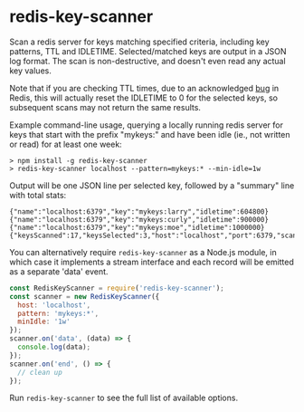 redis-key-scanner
=================

Scan a redis server for keys matching specified criteria, including key patterns, TTL and IDLETIME.
Selected/matched keys are output in a JSON log format.  The scan is non-destructive, and doesn't
even read any actual key values.

Note that if you are checking TTL times, due to an acknowledged [bug][redis-ttl-bug] in Redis, this
will actually reset the IDLETIME to 0 for the selected keys, so subsequent scans may not return the
same results.

Example command-line usage, querying a locally running redis server for keys that start with the
prefix "mykeys:" and have been idle (ie., not written or read) for at least one week:
```
> npm install -g redis-key-scanner
> redis-key-scanner localhost --pattern=mykeys:* --min-idle=1w
```

Output will be one JSON line per selected key, followed by a "summary" line with total stats:
```
{"name":"localhost:6379","key":"mykeys:larry","idletime":604800}
{"name":"localhost:6379","key":"mykeys:curly","idletime":900000}
{"name":"localhost:6379","key":"mykeys:moe","idletime":1000000}
{"keysScanned":17,"keysSelected":3,"host":"localhost","port":6379,"scanBatch":1000,"scanLimit":null,"limit":null,"pattern":"mykeys:*"}
```

You can alternatively require `redis-key-scanner` as a Node.js module, in which case it implements a
stream interface and each record will be emitted as a separate 'data' event.
```js
const RedisKeyScanner = require('redis-key-scanner');
const scanner = new RedisKeyScanner({
  host: 'localhost',
  pattern: 'mykeys:*',
  minIdle: '1w'
});
scanner.on('data', (data) => {
  console.log(data);
});
scanner.on('end', () => {
  // clean up
});
```

Run `redis-key-scanner` to see the full list of available options.


[redis-ttl-bug]: https://github.com/antirez/redis/pull/2090#issuecomment-75944263
